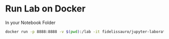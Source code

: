 

# Run Lab on Docker 

In your Notebook Folder

```bash
docker run -p 8888:8888 -v $(pwd):/lab -it fidelissauro/jupyter-laboratory
```